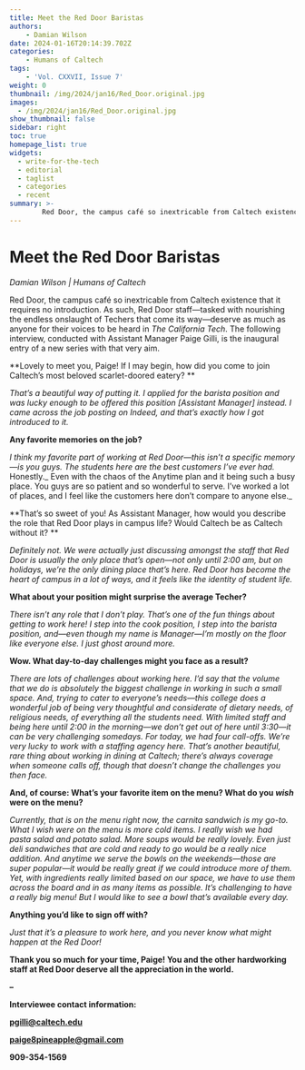 ```yaml
---
title: Meet the Red Door Baristas
authors: 
    - Damian Wilson 
date: 2024-01-16T20:14:39.702Z
categories:
    - Humans of Caltech
tags:
    - 'Vol. CXXVII, Issue 7'
weight: 0
thumbnail: /img/2024/jan16/Red_Door.original.jpg
images:
  - /img/2024/jan16/Red_Door.original.jpg
show_thumbnail: false
sidebar: right
toc: true
homepage_list: true
widgets:
  - write-for-the-tech
  - editorial
  - taglist
  - categories
  - recent
summary: >-
        Red Door, the campus café so inextricable from Caltech existence that it requires no introduction. As such, Red Door staff—tasked with nourishing the endless onslaught of Techers that come its way—deserve as much as anyone for their voices to be heard in _The California Tech_. The following interview, conducted with Assistant Manager Paige Gilli, is the inaugural entry of a new series with that very aim.
---
```


# Meet the Red Door Baristas

_Damian Wilson | Humans of Caltech_

Red Door, the campus café so inextricable from Caltech existence that it requires no introduction. As such, Red Door staff—tasked with nourishing the endless onslaught of Techers that come its way—deserve as much as anyone for their voices to be heard in _The California Tech_. The following interview, conducted with Assistant Manager Paige Gilli, is the inaugural entry of a new series with that very aim.

**Lovely to meet you, Paige! If I may begin, how did you come to join Caltech’s most beloved scarlet-doored eatery? 	 **

_That’s a beautiful way of putting it. I applied for the barista position and was lucky enough to be offered this position _[Assistant Manager]_ instead. I came across the job posting on Indeed, and that’s exactly how I got introduced to it._

**Any favorite memories on the job?**

_I think my favorite part of working at Red Door—this isn’t a specific memory—is you guys. The students here are the best customers I’ve ever had._ Honestly._ Even with the chaos of the Anytime plan and it being such a busy place. You guys are so patient and so wonderful to serve. I’ve worked a lot of places, and I feel like the customers here don’t compare to anyone else._

**That’s so sweet of you! As Assistant Manager, how would you describe the role that Red Door plays in campus life? Would Caltech be as Caltech without it? **

_Definitely not. We were actually just discussing amongst the staff that Red Door is usually the only place that’s open—not only until 2:00 am, but on holidays, we’re the only dining place that’s here. Red Door has become the heart of campus in a lot of ways, and it feels like the identity of student life._

**What about your position might surprise the average Techer?**

_There isn’t any role that I don’t play. That’s one of the fun things about getting to work here! I step into the cook position, I step into the barista position, and—even though my name is Manager—I’m mostly on the floor like everyone else. I just ghost around more._

**Wow. What day-to-day challenges might you face as a result?**

_There are lots of challenges about working here. I’d say that the volume that we do is absolutely the biggest challenge in working in such a small space. And, trying to cater to everyone’s needs—this college does a wonderful job of being very thoughtful and considerate of dietary needs, of religious needs, of everything all the students need. With limited staff and being here until 2:00 in the morning—we don’t get out of here until 3:30—it can be very challenging somedays. For today, we had four call-offs. We’re very lucky to work with a staffing agency here. That’s another beautiful, rare thing about working in dining at Caltech; there’s always coverage when someone calls off, though that doesn’t change the challenges you then face._

**And, of course: What’s your favorite item on the menu? What do you _wish_ were on the menu?**

_Currently, that is on the menu right now, the carnita sandwich is my go-to. What I wish were on the menu is more cold items. I really wish we had pasta salad and potato salad. More soups would be really lovely. Even just deli sandwiches that are cold and ready to go would be a really nice addition. And anytime we serve the bowls on the weekends—those are super popular—it would be really great if we could introduce more of them. Yet, with ingredients really limited based on our space, we have to use them across the board and in as many items as possible. It’s challenging to have a really big menu! But I would like to see a bowl that’s available every day._

**Anything you’d like to sign off with?**

_Just that it’s a pleasure to work here, and you never know what might happen at the Red Door!_

**Thank you so much for your time, Paige! You and the other hardworking staff at Red Door deserve all the appreciation in the world.**

**–**

**Interviewee contact information:**

**[pgilli@caltech.edu](mailto:pgilli@caltech.edu)**

**[paige8pineapple@gmail.com](mailto:paige8pineapple@gmail.com)**

**909-354-1569**
